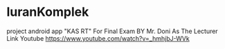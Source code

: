 # IuranKomplek
project android app "KAS RT" For Final Exam BY Mr. Doni As The Lecturer
Link Youtube
https://www.youtube.com/watch?v=_hmhjbJ-WVk
